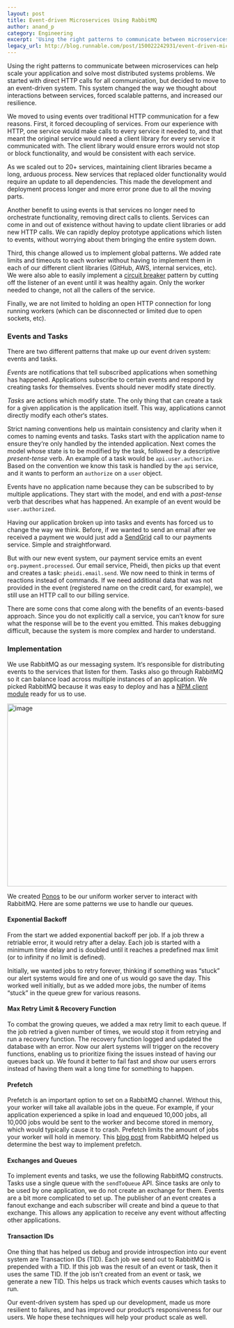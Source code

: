 ```yaml
---
layout: post
title: Event-driven Microservices Using RabbitMQ
author: anand_p
category: Engineering
excerpt: 'Using the right patterns to communicate between microservices can help scale your application and solve most distributed systems problems. We started with direct HTTP calls for all communication, but decided to move to an event-driven system. This system changed the way we thought about interactions between services, forced scalable patterns, and increased our resilience.<br><br>We moved to using events over traditional HTTP communication for a few reasons. First, it forced decoupling of services. From our experience with HTTP, one service would make calls to every service it needed to, and that meant the original service would need a client library for every service it communicated with. The client library would ensure errors would not stop or block functionality, and would be consistent with each service.'
legacy_url: http://blog.runnable.com/post/150022242931/event-driven-microservices-using-rabbitmq
---
```


Using the right patterns to communicate between microservices can help scale your application and solve most distributed systems problems. We started with direct HTTP calls for all communication, but decided to move to an event-driven system. This system changed the way we thought about interactions between services, forced scalable patterns, and increased our resilience.

We moved to using events over traditional HTTP communication for a few reasons. First, it forced decoupling of services. From our experience with HTTP, one service would make calls to every service it needed to, and that meant the original service would need a client library for every service it communicated with. The client library would ensure errors would not stop or block functionality, and would be consistent with each service.

As we scaled out to 20+ services, maintaining client libraries became a long, arduous process. New services that replaced older functionality would require an update to all dependencies. This made the development and deployment process longer and more error prone due to all the moving parts.

Another benefit to using events is that services no longer need to orchestrate functionality, removing direct calls to clients. Services can come in and out of existence without having to update client libraries or add new HTTP calls. We can rapidly deploy prototype applications which listen to events, without worrying about them bringing the entire system down.

Third, this change allowed us to implement global patterns. We added rate limits and timeouts to each worker without having to implement them in each of our different client libraries (GitHub, AWS, internal services, etc). We were also able to easily implement a [circuit breaker](https://en.wikipedia.org/wiki/Circuit_breaker_design_pattern) pattern by cutting off the listener of an event until it was healthy again. Only the worker needed to change, not all the callers of the service.

Finally, we are not limited to holding an open HTTP connection for long running workers (which can be disconnected or limited due to open sockets, etc).

### Events and Tasks

There are two different patterns that make up our event driven system: events and tasks.

*Events* are notifications that tell subscribed applications when something has happened. Applications subscribe to certain events and respond by creating tasks for themselves. Events should never modify state directly.

*Tasks* are actions which modify state. The only thing that can create a task for a given application is the application itself. This way, applications cannot directly modify each other‘s states.

Strict naming conventions help us maintain consistency and clarity when it comes to naming events and tasks. Tasks start with the application name to ensure they‘re only handled by the intended application. Next comes the model whose state is to be modified by the task, followed by a descriptive *present-tense* verb. An example of a task would be `api.user.authorize`. Based on the convention we know this task is handled by the `api` service, and it wants to perform an `authorize` on a `user` object.

Events have no application name because they can be subscribed to by multiple applications. They start with the model, and end with a *past-tense* verb that describes what has happened. An example of an event would be `user.authorized`.

Having our application broken up into tasks and events has forced us to change the way we think. Before, if we wanted to send an email after we received a payment we would just add a [SendGrid](https://sendgrid.com/docs/API_Reference/Web_API_v3/Mail/index.html) call to our payments service. Simple and straightforward.

But with our new event system, our payment service emits an event `org.payment.processed`. Our email service, Pheidi, then picks up that event and creates a task: `pheidi.email.send`. We now need to think in terms of reactions instead of commands. If we need additional data that was not provided in the event (registered name on the credit card, for example), we still use an HTTP call to our billing service.

There are some cons that come along with the benefits of an events-based approach. Since you do not explicitly call a service, you can’t know for sure what the response will be to the event you emitted. This makes debugging difficult, because the system is more complex and harder to understand.

### Implementation

We use RabbitMQ as our messaging system. It‘s responsible for distributing events to the services that listen for them. Tasks also go through RabbitMQ so it can balance load across multiple instances of an application. We picked RabbitMQ because it was easy to deploy and has a [NPM client module](https://www.npmjs.com/package/amqplib) ready for us to use.

<img src="https://s3-us-west-1.amazonaws.com/runnable-design/tasks-and-events.png" class="post-graphic" width="779" height="420" alt="image">

We created [Ponos](https://github.com/Runnable/ponos) to be our uniform worker server to interact with RabbitMQ. Here are some patterns we use to handle our queues.

#### Exponential Backoff

From the start we added exponential backoff per job. If a job threw a retriable error, it would retry after a delay. Each job is started with a minimum time delay and is doubled until it reaches a predefined max limit (or to infinity if no limit is defined).

Initially, we wanted jobs to retry forever, thinking if something was “stuck” our alert systems would fire and one of us would go save the day. This worked well initially, but as we added more jobs, the number of items “stuck” in the queue grew for various reasons.

#### Max Retry Limit & Recovery Function

To combat the growing queues, we added a max retry limit to each queue. If the job retried a given number of times, we would stop it from retrying and run a recovery function. The recovery function logged and updated the database with an error. Now our alert systems will trigger on the recovery functions, enabling us to prioritize fixing the issues instead of having our queues back up. We found it better to fail fast and show our users errors instead of having them wait a long time for something to happen.

#### Prefetch

Prefetch is an important option to set on a RabbitMQ channel. Without this, your worker will take all available jobs in the queue. For example, if your application  experienced a spike in load and enqueued 10,000 jobs, all 10,000 jobs would be sent to the worker and become stored in memory, which would typically cause it to crash. Prefetch limits the amount of jobs your worker will hold in memory. This [blog post](https://www.rabbitmq.com/blog/2012/05/11/some-queuing-theory-throughput-latency-and-bandwidth/) from RabbitMQ helped us determine the best way to implement prefetch.

#### Exchanges and Queues

To implement events and tasks, we use the following RabbitMQ constructs. Tasks use a single queue with the `sendToQueue` API. Since tasks are only to be used by one application, we do not create an exchange for them. Events are a bit more complicated to set up. The publisher of an event creates a fanout exchange and each subscriber will create and bind a queue to that exchange. This allows any application to receive any event without affecting other applications.

#### Transaction IDs

One thing that has helped us debug and provide introspection into our event system are Transaction IDs (TID). Each job we send out to RabbitMQ is prepended with a TID. If this job was the result of an event or task, then it uses the same TID. If the job isn’t created from an event or task, we generate a new TID. This helps us track which events causes which tasks to run.

Our event-driven system has sped up our development, made us more resilient to failures, and has improved our product’s responsiveness for our users. We hope these techniques will help your product scale as well.
